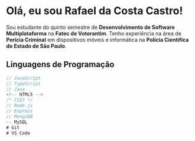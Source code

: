 # Olá, eu sou Rafael da Costa Castro!

Sou estudante do quinto semestre de **Desenvolvimento de Software Multiplataforma** na **Fatec de Votorantim**. Tenho experiência na área de **Perícia Criminal** em dispositivos móveis e informática na **Polícia Científica do Estado de São Paulo**.

## Linguagens de Programação

```javascript
// JavaScript
// TypeScript
// Java
<!-- HTML5 -->
/* CSS3 */
// Node.js
// Express
// MongoDB
-- MySQL
# Git
# VS Code
